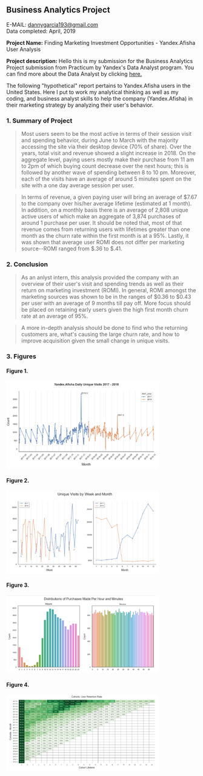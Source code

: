 ## Business Analytics Project

E-MAIL: dannygarcia193@gmail.com         
Data completed: April, 2019

**Project Name:** Finding Marketing Investment Opportunities - Yandex.Afisha User Analysis

**Project description:** Hello this is my submission for the Business Analytics Project submission from Practicum by Yandex's Data Analyst program. You can find more about the Data Analyst by clicking [here.](https://practicum.yandex.com/data-analyst/)

The following "hypothetical" report pertains to Yandex.Afisha users in the United States. Here I put to work my analytical thinking as well as my coding, and business analyst skills to help the company (Yandex.Afisha) in their marketing strategy by analyzing their user's behavior. 


### 1. Summary of Project

> Most users seem to be the most active in terms of their session visit and spending behavior, during June to March with the majority accessing the site via their desktop device (70% of share). Over the years, total visit and revenue showed a slight increase in 2018. On the aggregate level, paying users mostly make their purchase from 11 am to 2pm of which buying count decrease over the next hours; this is followed by another wave of spending between 8 to 10 pm. Moreover, each of the visits have an average of around 5 minutes spent on the site with a one day average session per user.

> In terms of revenue, a given paying user will bring an average of $7.67 to the company over his/her average lifetime (estimated at 1 month). In addition, on a monthly basis there is an average of 2,808 unique active users of which make an aggregate of 3,874 purchases of around 1 purchase per user. It should be noted that, most of that revenue comes from returning users with lifetimes greater than one month as the churn rate within the first month is at a 95%. Lastly, it was shown that average user ROMI does not differ per marketing source--ROMI ranged from $.36 to $.41.


### 2. Conclusion

>  As an anlyst intern, this analysis provided the company with an overview of their user's visit and spending trends as well as their return on marketing investment (ROMI). In general, ROMI amongst the marketing sources was shown to be in the ranges of $0.36 to $0.43 per user with an average of 9 months till pay off. More focus should be placed on retaining early users given the high first month churn rate at an average of 95%. 

> A more in-depth analysis should be done to find who the returning customers are, what's causing the large churn rate, and how to improve acquisition given the small change in unique visits.

### 3. Figures

#### Figure 1.
<img src="images/Screenshot_93.png?raw=true" width="80%" height="80%"/>

#### Figure 2.
<img src="images/Screenshot_92.png?raw=true" width="80%" height="80%"/>

#### Figure 3.
<img src="images/Screenshot_87.png?raw=true" width="80%" height="80%"/>

#### Figure 4.
<img src="images/Screenshot_90.png?raw=true" width="80%" height="80%"/>

